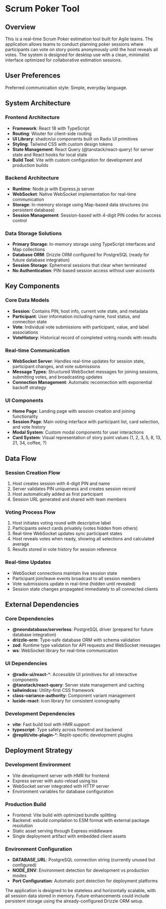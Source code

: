 # Scrum Poker Tool

## Overview

This is a real-time Scrum Poker estimation tool built for Agile teams. The application allows teams to conduct planning poker sessions where participants can vote on story points anonymously until the host reveals all votes. The system is designed for desktop use with a clean, minimalist interface optimized for collaborative estimation sessions.

## User Preferences

Preferred communication style: Simple, everyday language.

## System Architecture

### Frontend Architecture
- **Framework**: React 18 with TypeScript
- **Routing**: Wouter for client-side routing
- **UI Library**: shadcn/ui components built on Radix UI primitives
- **Styling**: Tailwind CSS with custom design tokens
- **State Management**: React Query (@tanstack/react-query) for server state and React hooks for local state
- **Build Tool**: Vite with custom configuration for development and production builds

### Backend Architecture
- **Runtime**: Node.js with Express.js server
- **WebSocket**: Native WebSocket implementation for real-time communication
- **Storage**: In-memory storage using Map-based data structures (no persistent database)
- **Session Management**: Session-based with 4-digit PIN codes for access control

### Data Storage Solutions
- **Primary Storage**: In-memory storage using TypeScript interfaces and Map collections
- **Database ORM**: Drizzle ORM configured for PostgreSQL (ready for future database integration)
- **Session Storage**: Ephemeral sessions that clear when terminated
- **No Authentication**: PIN-based session access without user accounts

## Key Components

### Core Data Models
- **Session**: Contains PIN, host info, current vote state, and metadata
- **Participant**: User information including name, host status, and connection state  
- **Vote**: Individual vote submissions with participant, value, and label associations
- **VoteHistory**: Historical record of completed voting rounds with results

### Real-time Communication
- **WebSocket Server**: Handles real-time updates for session state, participant changes, and vote submissions
- **Message Types**: Structured WebSocket messages for joining sessions, submitting votes, and broadcasting updates
- **Connection Management**: Automatic reconnection with exponential backoff strategy

### UI Components
- **Home Page**: Landing page with session creation and joining functionality
- **Session Page**: Main voting interface with participant list, card selection, and vote history
- **Modal System**: Custom modal components for user interactions
- **Card System**: Visual representation of story point values (1, 2, 3, 5, 8, 13, 21, 34, coffee, ?)

## Data Flow

### Session Creation Flow
1. Host creates session with 4-digit PIN and name
2. Server validates PIN uniqueness and creates session record
3. Host automatically added as first participant
4. Session URL generated and shared with team members

### Voting Process Flow
1. Host initiates voting round with descriptive label
2. Participants select cards privately (votes hidden from others)
3. Real-time WebSocket updates sync participant states
4. Host reveals votes when ready, showing all selections and calculated average
5. Results stored in vote history for session reference

### Real-time Updates
- WebSocket connections maintain live session state
- Participant join/leave events broadcast to all session members
- Vote submissions update in real-time (hidden until revealed)
- Session state changes propagated immediately to all connected clients

## External Dependencies

### Core Dependencies
- **@neondatabase/serverless**: PostgreSQL driver (prepared for future database integration)
- **drizzle-orm**: Type-safe database ORM with schema validation
- **zod**: Runtime type validation for API requests and WebSocket messages
- **ws**: WebSocket library for real-time communication

### UI Dependencies
- **@radix-ui/react-***: Accessible UI primitives for all interactive components
- **@tanstack/react-query**: Server state management and caching
- **tailwindcss**: Utility-first CSS framework
- **class-variance-authority**: Component variant management
- **lucide-react**: Icon library for consistent iconography

### Development Dependencies
- **vite**: Fast build tool with HMR support
- **typescript**: Type safety across frontend and backend
- **@replit/vite-plugin-***: Replit-specific development plugins

## Deployment Strategy

### Development Environment
- Vite development server with HMR for frontend
- Express server with auto-reload using tsx
- WebSocket server integrated with HTTP server
- Environment variables for database configuration

### Production Build
- Frontend: Vite build with optimized bundle splitting
- Backend: esbuild compilation to ESM format with external package resolution
- Static asset serving through Express middleware
- Single deployment artifact with embedded client assets

### Environment Configuration
- **DATABASE_URL**: PostgreSQL connection string (currently unused but configured)
- **NODE_ENV**: Environment detection for development vs production modes
- **Port Configuration**: Automatic port detection for deployment platforms

The application is designed to be stateless and horizontally scalable, with all session data stored in memory. Future enhancements could include persistent storage using the already-configured Drizzle ORM setup.
